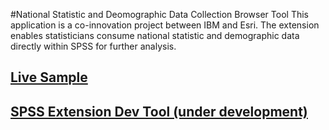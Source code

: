 #National Statistic and Deomographic Data Collection Browser Tool
This application is a co-innovation project between IBM and Esri. The extension enables statisticians consume national statistic and demographic data directly within SPSS for further analysis.

## [Live Sample](http://esri.github.io/developer-support/web-js/data-collection-browser-natstat/index.html)
## [SPSS Extension Dev Tool (under development)](http://esri.github.io/developer-support/web-js/data-collection-browser-natstat/index.html)

